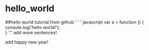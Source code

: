 # hello_world
##hello world tutorial  from github
' ' ' javascript 
 var a = function () {
        console.log('hello world!');        
 }
'''
add more sentences!

add happy new year!
